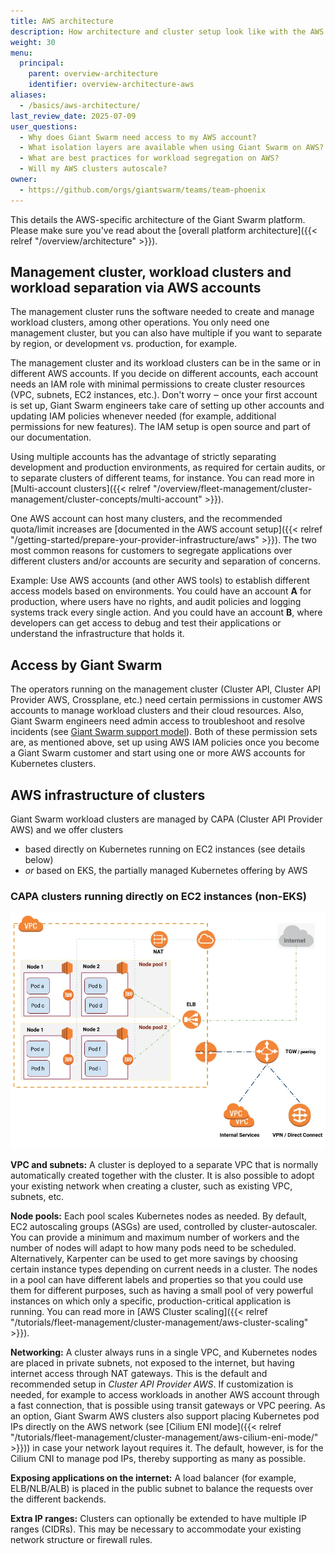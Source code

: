 ```yaml
---
title: AWS architecture
description: How architecture and cluster setup look like with the AWS cloud provider specifically.
weight: 30
menu:
  principal:
    parent: overview-architecture
    identifier: overview-architecture-aws
aliases:
  - /basics/aws-architecture/
last_review_date: 2025-07-09
user_questions:
  - Why does Giant Swarm need access to my AWS account?
  - What isolation layers are available when using Giant Swarm on AWS?
  - What are best practices for workload segregation on AWS?
  - Will my AWS clusters autoscale?
owner:
  - https://github.com/orgs/giantswarm/teams/team-phoenix
---
```


This details the AWS-specific architecture of the Giant Swarm platform. Please make sure you've read about the [overall platform architecture]({{< relref "/overview/architecture" >}}).

## Management cluster, workload clusters and workload separation via AWS accounts

The management cluster runs the software needed to create and manage workload clusters, among other operations. You only need one management cluster, but you can also have multiple if you want to separate by region, or development vs. production, for example.

The management cluster and its workload clusters can be in the same or in different AWS accounts. If you decide on different accounts, each account needs an IAM role with minimal permissions to create cluster resources (VPC, subnets, EC2 instances, etc.). Don't worry ‒ once your first account is set up, Giant Swarm engineers take care of setting up other accounts and updating IAM policies whenever needed (for example, additional permissions for new features). The IAM setup is open source and part of our documentation.

Using multiple accounts has the advantage of strictly separating development and production environments, as required for certain audits, or to separate clusters of different teams, for instance. You can read more in [Multi-account clusters]({{< relref "/overview/fleet-management/cluster-management/cluster-concepts/multi-account" >}}).

One AWS account can host many clusters, and the recommended quota/limit increases are [documented in the AWS account setup]({{< relref "/getting-started/prepare-your-provider-infrastructure/aws" >}}). The two most common reasons for customers to segregate applications over different clusters and/or accounts are security and separation of concerns.

Example: Use AWS accounts (and other AWS tools) to establish different access models based on environments. You could have an account **A** for production, where users have no rights, and audit policies and logging systems track every single action. And you could have an account **B**, where developers can get access to debug and test their applications or understand the infrastructure that holds it.

## Access by Giant Swarm

The operators running on the management cluster (Cluster API, Cluster API Provider AWS, Crossplane, etc.) need certain permissions in customer AWS accounts to manage workload clusters and their cloud resources. Also, Giant Swarm engineers need admin access to troubleshoot and resolve incidents (see [Giant Swarm support model](/support/overview)). Both of these permission sets are, as mentioned above, set up using AWS IAM policies once you become a Giant Swarm customer and start using one or more AWS accounts for Kubernetes clusters.

## AWS infrastructure of clusters

Giant Swarm workload clusters are managed by CAPA (Cluster API Provider AWS) and we offer clusters

- based directly on Kubernetes running on EC2 instances (see details below)
- _or_ based on EKS, the partially managed Kubernetes offering by AWS

### CAPA clusters running directly on EC2 instances (non-EKS)

![AWS workload cluster architecture](aws-workload-cluster-architecture.webp)

**VPC and subnets:** A cluster is deployed to a separate VPC that is normally automatically created together with the cluster. It is also possible to adopt your existing network when creating a cluster, such as existing VPC, subnets, etc.

**Node pools:** Each pool scales Kubernetes nodes as needed. By default, EC2 autoscaling groups (ASGs) are used, controlled by cluster-autoscaler. You can provide a minimum and maximum number of workers and the number of nodes will adapt to how many pods need to be scheduled. Alternatively, Karpenter can be used to get more savings by choosing certain instance types depending on current needs in a cluster. The nodes in a pool can have different labels and properties so that you could use them for different purposes, such as having a small pool of very powerful instances on which only a specific, production-critical application is running. You can read more in [AWS Cluster scaling]({{< relref "/tutorials/fleet-management/cluster-management/aws-cluster-scaling" >}}).

**Networking:** A cluster always runs in a single VPC, and Kubernetes nodes are placed in private subnets, not exposed to the internet, but having internet access through NAT gateways. This is the default and recommended setup in _Cluster API Provider AWS_. If customization is needed, for example to access workloads in another AWS account through a fast connection, that is possible using transit gateways or VPC peering. As an option, Giant Swarm AWS clusters also support placing Kubernetes pod IPs directly on the AWS network (see [Cilium ENI mode]({{< relref "/tutorials/fleet-management/cluster-management/aws-cilium-eni-mode/" >}})) in case your network layout requires it. The default, however, is for the Cilium CNI to manage pod IPs, thereby supporting as many as possible.

**Exposing applications on the internet:** A load balancer (for example, ELB/NLB/ALB) is placed in the public subnet to balance the requests over the different backends.

**Extra IP ranges:** Clusters can optionally be extended to have multiple IP ranges (CIDRs). This may be necessary to accommodate your existing network structure or firewall rules.
